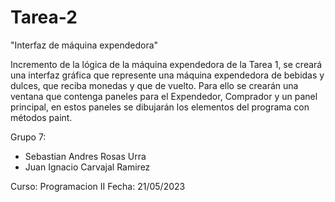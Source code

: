# Tarea-2
"Interfaz de máquina expendedora"

Incremento de la lógica de la máquina expendedora de la Tarea 1, se creará una interfaz gráfica que represente una máquina expendedora de bebidas y dulces, que reciba monedas y que de vuelto. Para ello se crearán una ventana que contenga paneles para el Expendedor, Comprador y un panel principal, en estos paneles se dibujarán los elementos del programa con métodos paint.

Grupo 7:
- Sebastian Andres Rosas Urra
- Juan Ignacio Carvajal Ramirez

Curso: Programacion II Fecha: 21/05/2023
